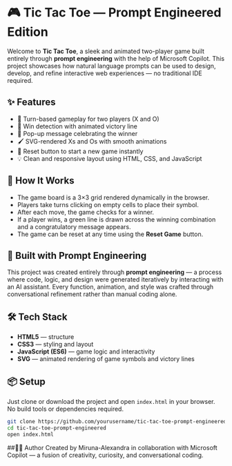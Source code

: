 # 🎮 Tic Tac Toe — Prompt Engineered Edition

Welcome to **Tic Tac Toe**, a sleek and animated two-player game built entirely through **prompt engineering** with the help of Microsoft Copilot. This project showcases how natural language prompts can be used to design, develop, and refine interactive web experiences — no traditional IDE required.

## ✨ Features

- 🔄 Turn-based gameplay for two players (X and O)
- 🎯 Win detection with animated victory line
- 🎉 Pop-up message celebrating the winner
- 🖌️ SVG-rendered Xs and Os with smooth animations
- 🔁 Reset button to start a new game instantly
- 💡 Clean and responsive layout using HTML, CSS, and JavaScript

## 🚀 How It Works

- The game board is a 3×3 grid rendered dynamically in the browser.
- Players take turns clicking on empty cells to place their symbol.
- After each move, the game checks for a winner.
- If a player wins, a green line is drawn across the winning combination and a congratulatory message appears.
- The game can be reset at any time using the **Reset Game** button.

## 🧠 Built with Prompt Engineering

This project was created entirely through **prompt engineering** — a process where code, logic, and design were generated iteratively by interacting with an AI assistant. Every function, animation, and style was crafted through conversational refinement rather than manual coding alone.

## 🛠 Tech Stack

- **HTML5** — structure
- **CSS3** — styling and layout
- **JavaScript (ES6)** — game logic and interactivity
- **SVG** — animated rendering of game symbols and victory lines

## 📦 Setup

Just clone or download the project and open `index.html` in your browser. No build tools or dependencies required.

```bash
git clone https://github.com/yourusername/tic-tac-toe-prompt-engineered.git
cd tic-tac-toe-prompt-engineered
open index.html
```

##🧑‍🎨 Author
Created by Miruna-Alexandra in collaboration with Microsoft Copilot — a fusion of creativity, curiosity, and conversational coding.
